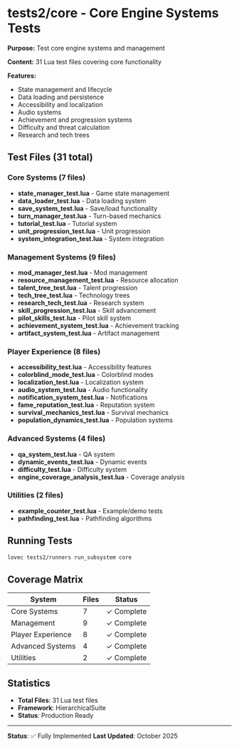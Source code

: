 # tests2/core - Core Engine Systems Tests

**Purpose:** Test core engine systems and management

**Content:** 31 Lua test files covering core functionality

**Features:**
- State management and lifecycle
- Data loading and persistence
- Accessibility and localization
- Audio systems
- Achievement and progression systems
- Difficulty and threat calculation
- Research and tech trees

## Test Files (31 total)

### Core Systems (7 files)
- **state_manager_test.lua** - Game state management
- **data_loader_test.lua** - Data loading system
- **save_system_test.lua** - Save/load functionality
- **turn_manager_test.lua** - Turn-based mechanics
- **tutorial_test.lua** - Tutorial system
- **unit_progression_test.lua** - Unit progression
- **system_integration_test.lua** - System integration

### Management Systems (9 files)
- **mod_manager_test.lua** - Mod management
- **resource_management_test.lua** - Resource allocation
- **talent_tree_test.lua** - Talent progression
- **tech_tree_test.lua** - Technology trees
- **research_tech_test.lua** - Research system
- **skill_progression_test.lua** - Skill advancement
- **pilot_skills_test.lua** - Pilot skill system
- **achievement_system_test.lua** - Achievement tracking
- **artifact_system_test.lua** - Artifact management

### Player Experience (8 files)
- **accessibility_test.lua** - Accessibility features
- **colorblind_mode_test.lua** - Colorblind modes
- **localization_test.lua** - Localization system
- **audio_system_test.lua** - Audio functionality
- **notification_system_test.lua** - Notifications
- **fame_reputation_test.lua** - Reputation system
- **survival_mechanics_test.lua** - Survival mechanics
- **population_dynamics_test.lua** - Population systems

### Advanced Systems (4 files)
- **qa_system_test.lua** - QA system
- **dynamic_events_test.lua** - Dynamic events
- **difficulty_test.lua** - Difficulty system
- **engine_coverage_analysis_test.lua** - Coverage analysis

### Utilities (2 files)
- **example_counter_test.lua** - Example/demo tests
- **pathfinding_test.lua** - Pathfinding algorithms

## Running Tests

```bash
lovec tests2/runners run_subsystem core
```

## Coverage Matrix

| System | Files | Status |
|--------|-------|--------|
| Core Systems | 7 | ✓ Complete |
| Management | 9 | ✓ Complete |
| Player Experience | 8 | ✓ Complete |
| Advanced Systems | 4 | ✓ Complete |
| Utilities | 2 | ✓ Complete |

## Statistics

- **Total Files**: 31 Lua test files
- **Framework**: HierarchicalSuite
- **Status**: Production Ready

---

**Status**: ✅ Fully Implemented
**Last Updated**: October 2025
